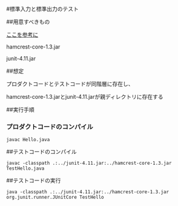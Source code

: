 #標準入力と標準出力のテスト

##用意すべきもの

[ここを参考に](https://github.com/junit-team/junit/wiki/Download-and-Install)

hamcrest-core-1.3.jar

junit-4.11.jar


##想定

プロダクトコードとテストコードが同階層に存在し、

hamcrest-core-1.3.jarとjunit-4.11.jarが親ディレクトリに存在する

##実行手順

### プロダクトコードのコンパイル

```
javac Hello.java
```

##テストコードのコンパイル

```
javac -classpath .:../junit-4.11.jar:../hamcrest-core-1.3.jar TestHello.java
```

##テストコードの実行

```
java -classpath .:../junit-4.11.jar:../hamcrest-core-1.3.jar org.junit.runner.JUnitCore TestHello
```
